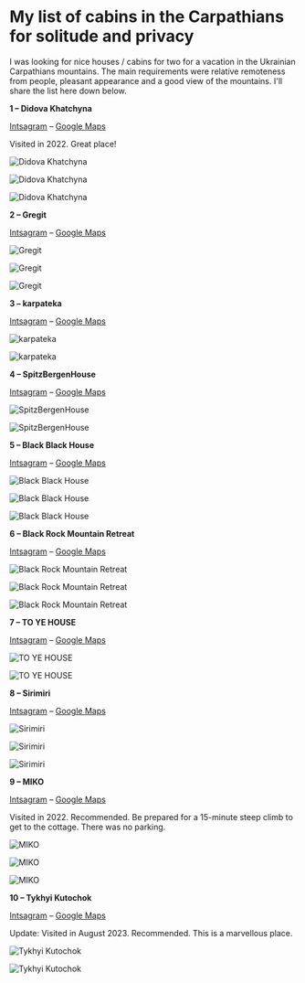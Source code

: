 # My list of cabins in the Carpathians for solitude and privacy

I was looking for nice houses / cabins for two for a vacation in the Ukrainian Carpathians mountains. The main requirements were relative remoteness from people, pleasant appearance and a good view of the mountains. I'll share the list here down below.

**1 – Didova Khatchyna**

[Intsagram](https://www.instagram.com/didova_khatchyna/) – [Google Maps](https://goo.gl/maps/XDYcV36JrR4UzjyZ6)

Visited in 2022. Great place!

![Didova Khatchyna](cabins/didova-khatchyna-1.jpg)

![Didova Khatchyna](cabins/didova-khatchyna-2.jpg)

![Didova Khatchyna](cabins/didova-khatchyna-3.jpg)

**2 – Gregit**

[Intsagram](https://www.instagram.com/hatynky/) – [Google Maps](https://goo.gl/maps/fj75dY5K77cyh7vs7)

![Gregit](cabins/gregit-1.jpg)

![Gregit](cabins/gregit-2.jpg)

![Gregit](cabins/gregit-3.jpg)

**3 – karpateka**

[Intsagram](https://www.instagram.com/karpateka/) – [Google Maps](https://goo.gl/maps/32hQ1Zg1aNiLRT559)

![karpateka](cabins/karpateka-1.jpg)

![karpateka](cabins/karpateka-2.jpg)

**4 – SpitzBergenHouse**

[Intsagram](https://www.instagram.com/spitzbergenhouse/) – [Google Maps](https://goo.gl/maps/xjSMUySVAvxVMYD9A)

![SpitzBergenHouse](cabins/spitzbergenhouse-1.jpg)

![SpitzBergenHouse](cabins/spitzbergenhouse-2.jpg)

**5 – Black Black House**

[Intsagram](https://www.instagram.com/black_black_house/) – [Google Maps](https://goo.gl/maps/efUKkoxEZfXv6f5r6)

![Black Black House](cabins/blackblackhouse-1.jpg)

![Black Black House](cabins/blackblackhouse-2.jpg)

![Black Black House](cabins/blackblackhouse-3.jpg)

**6 – Black Rock Mountain Retreat**

[Intsagram](https://www.instagram.com/blackrock.com.ua/) – [Google Maps](https://goo.gl/maps/RLt5Kc7L5am3DSNXA)

![Black Rock Mountain Retreat](cabins/blackrockmountainretreat-1.jpg)

![Black Rock Mountain Retreat](cabins/blackrockmountainretreat-2.jpg)

![Black Rock Mountain Retreat](cabins/blackrockmountainretreat-3.jpg)

**7 – TO YE HOUSE**

[Intsagram](https://www.instagram.com/toye.house/) – [Google Maps](https://goo.gl/maps/b5gkJPhWW9vc8UUZA)

![TO YE HOUSE](cabins/toyehouse-1.jpg)

![TO YE HOUSE](cabins/toyehouse-2.jpg)

**8 – Sirimiri**

[Intsagram](https://www.instagram.com/conceptstay/) – [Google Maps](https://goo.gl/maps/8cjixRUCPQkqAdr79)

![Sirimiri](cabins/sirimiri-1.jpg)

![Sirimiri](cabins/sirimiri-2.jpg)

![Sirimiri](cabins/sirimiri-3.jpg)


**9 – MIKO**

[Intsagram](https://www.instagram.com/blacknest42/) – [Google Maps](https://goo.gl/maps/juCxTcUkd4PorZJz7)

Visited in 2022. Recommended. Be prepared for a 15-minute steep climb to get to the cottage. There was no parking.

![MIKO](cabins/miko-1.jpg)

![MIKO](cabins/miko-2.jpg)

![MIKO](cabins/miko-3.jpg)

**10 – Tykhyi Kutochok**

[Intsagram](https://www.instagram.com/tuhui_kytochok/ ) – [Google Maps](https://goo.gl/maps/G3qfUxDwtxGuveZVA)

Update: Visited in August 2023. Recommended. This is a marvellous place.

![Tykhyi Kutochok](cabins/tykhyikutochok-1.jpg)

![Tykhyi Kutochok](cabins/tykhyikutochok-2.jpg)